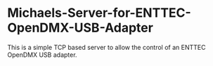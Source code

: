 # Michaels-Server-for-ENTTEC-OpenDMX-USB-Adapter
This is a simple TCP based server to allow the control of an ENTTEC OpenDMX USB adapter.
